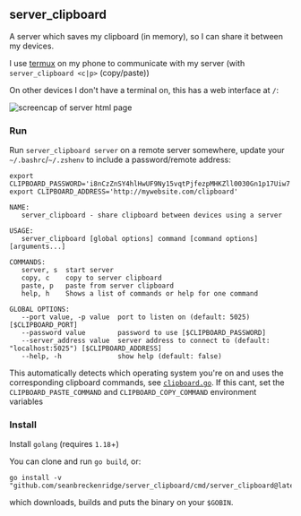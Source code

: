 ## server_clipboard

A server which saves my clipboard (in memory), so I can share it between my devices.

I use [termux](https://termux.com/) on my phone to communicate with my server (with `server_clipboard <c|p>` (copy/paste))

On other devices I don't have a terminal on, this has a web interface at `/`:

<img src="https://github.com/seanbreckenridge/server_clipboard/blob/main/frontend/demo.png" alt="screencap of server html page">

### Run

Run `server_clipboard server` on a remote server somewhere, update your `~/.bashrc`/`~/.zshenv` to include a password/remote address:

```
export CLIPBOARD_PASSWORD='i8nCzZnSY4hlHwUF9Ny15vqtPjfezpMHKZll0030Gn1p17Uiw7'
export CLIPBOARD_ADDRESS='http://mywebsite.com/clipboard'
```

```
NAME:
   server_clipboard - share clipboard between devices using a server

USAGE:
   server_clipboard [global options] command [command options] [arguments...]

COMMANDS:
   server, s  start server
   copy, c    copy to server clipboard
   paste, p   paste from server clipboard
   help, h    Shows a list of commands or help for one command

GLOBAL OPTIONS:
   --port value, -p value  port to listen on (default: 5025) [$CLIPBOARD_PORT]
   --password value        password to use [$CLIPBOARD_PASSWORD]
   --server_address value  server address to connect to (default: "localhost:5025") [$CLIPBOARD_ADDRESS]
   --help, -h              show help (default: false)
```

This automatically detects which operating system you're on and uses the corresponding clipboard commands, see [`clipboard.go`](clipboard.go). If this cant, set the `CLIPBOARD_PASTE_COMMAND` and `CLIPBOARD_COPY_COMMAND` environment variables

### Install

Install `golang` (requires `1.18`+)

You can clone and run `go build`, or:

```
go install -v "github.com/seanbreckenridge/server_clipboard/cmd/server_clipboard@latest"
```

which downloads, builds and puts the binary on your `$GOBIN`.
